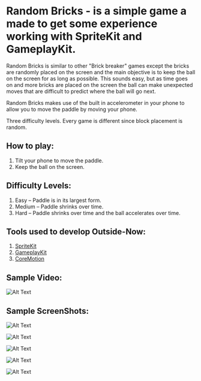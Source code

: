 # Random Bricks - is a simple game a made to get some experience working with SpriteKit and GameplayKit.

Random Bricks is similar to other "Brick breaker" games except the bricks are randomly placed on the screen and the main objective is to keep the ball on the screen for as long as possible. This sounds easy, but as time goes on and more bricks are placed on the screen the ball can make unexpected moves that are difficult to predict where the ball will go next.

Random Bricks makes use of the built in accelerometer in your phone to allow you to move the paddle by moving your phone. 

Three difficulty levels. Every game is different since block placement is random.

## How to play:
1.	Tilt your phone to move the paddle.
2.	Keep the ball on the screen.

## Difficulty Levels:
1.	Easy – Paddle is in its largest form.
2.	Medium – Paddle shrinks over time.
3.	Hard – Paddle shrinks over time and the ball accelerates over time.

## Tools used to develop Outside-Now:
  1. [SpriteKit](https://developer.apple.com/documentation/spritekit)
  2. [GameplayKit](https://developer.apple.com/documentation/gameplaykit)
  3. [CoreMotion](https://developer.apple.com/documentation/coremotion)

## Sample Video:

![Alt Text](https://github.com/dtroupe18/RandomBricks/blob/master/Random%20Bricks/Sample/DemoVideo.gif)

## Sample ScreenShots:

![Alt Text](https://github.com/dtroupe18/RandomBricks/blob/master/Random%20Bricks/Sample/1.PNG)

![Alt Text](https://github.com/dtroupe18/RandomBricks/blob/master/Random%20Bricks/Sample/2.PNG)

![Alt Text](https://github.com/dtroupe18/RandomBricks/blob/master/Random%20Bricks/Sample/3.PNG)

![Alt Text](https://github.com/dtroupe18/RandomBricks/blob/master/Random%20Bricks/Sample/4.PNG)

![Alt Text](https://github.com/dtroupe18/RandomBricks/blob/master/Random%20Bricks/Sample/5.PNG)
